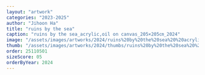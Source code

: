 ```yaml
---
layout: "artwork"
categories: "2023-2025"
author: "Jihoon Ha"
title: "ruins by the sea"
caption: "ruins by the sea_acrylic,oil on canvas_205×205㎝_2024"
image: "/assets/images/artworks/2024/ruins%20by%20the%20sea%20%20acrylic%2Coil%20on%20canvas%20205x205cm%202024.jpg"
thumb: "/assets/images/artworks/2024/thumbs/ruins%20by%20the%20sea%20%20acrylic%2Coil%20on%20canvas%20205x205cm%202024.jpg"
order: 25110501
sizeScore: 05
orderByYear: 2024
---
```

